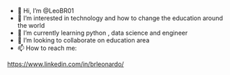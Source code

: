- 👋 Hi, I’m @LeoBR01
- 👀 I’m interested in technology and how to change the education around the world
- 🌱 I’m currently learning python , data science and engineer
- 💞️ I’m looking to collaborate on education area
- 📫 How to reach me:

https://www.linkedin.com/in/brleonardo/


<!---
LeoBR01/LeoBR01 is a ✨ special ✨ repository because its `README.md` (this file) appears on your GitHub profile.
You can click the Preview link to take a look at your changes.
--->
